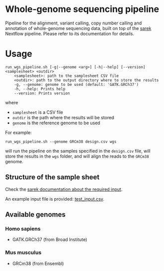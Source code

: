 # Whole-genome sequencing pipeline

Pipeline for the alignment, variant calling, copy number calling and annotation of whole-genome sequencing data, built on top of the [sarek](https://nf-co.re/sarek/3.2.3) Nextflow pipeline. Please refer to its documentation for details.

# Usage
```
run_wgs_pipeline.sh [-g|--genome <arg>] [-h|--help] [--version] <samplesheet> <outdir>
    <samplesheet>: path to the samplesheet CSV file
    <outdir>: path to the output directory where to store the results
    -g, --genome: genome to be used (default: 'GATK.GRCh37')
    -h, --help: Prints help
    --version: Prints version
```
where 
- `samplesheet` is a CSV file
- `outdir` is the path where the results will be stored
- `genome` is the reference genome to be used

For example:
```
run_wgs_pipeline.sh --genome GRCm38 design.csv wgs
```
will run the pipeline on the samples specified in the `design.csv` file, will store the results in the `wgs` folder, and will align the reads to the `GRCm38` genome.

## Structure of the sample sheet

Check the [sarek documentation about the required input](https://nf-co.re/sarek/3.2.3/docs/usage#overview-samplesheet-columns).

An example input file is provided: [test_input.csv](./test_input.csv).

## Available genomes
### Homo sapiens
- GATK.GRCh37 (from Broad Institute)
### Mus musculus
- GRCm38 (from Ensembl)